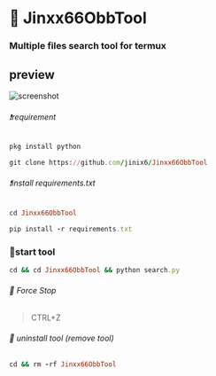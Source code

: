 # 🔋 Jinxx66ObbTool
### Multiple files search tool for termux

## preview


![screenshot](/screenshot.png)


###### ❗requirement 
```ruby
pkg install python
```
```ruby
git clone https://github.com/jinix6/Jinxx66ObbTool
```

###### ❗install requirements.txt
```ruby
cd Jinxx66ObbTool
```
```ruby
pip install -r requirements.txt
```

### 🏃start tool
```ruby
cd && cd Jinxx66ObbTool && python search.py
```

###### 🛑 Force Stop
> CTRL+Z

###### 🚮 uninstall tool (remove tool)
```ruby
cd && rm -rf Jinxx66ObbTool
```
